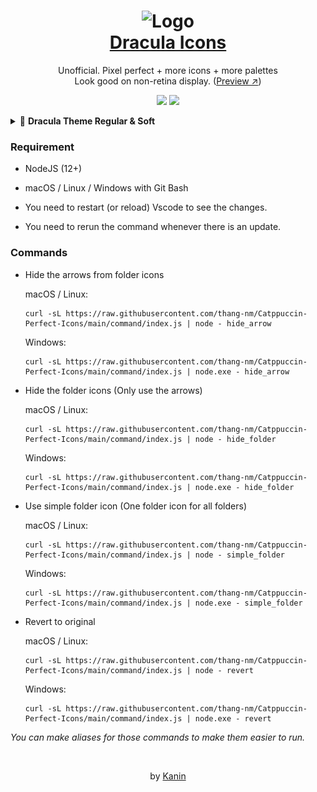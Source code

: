 <h1 align="center">
  <img src="https://raw.githubusercontent.com/thang-nm/Catppuccin-Perfect-Icons/main/logo.png" width="160" alt="Logo"/><br/>
  <a href="https://marketplace.visualstudio.com/items?itemName=thang-nm.catppuccin-perfect-icons">Dracula Icons</a>
</h1>

<p align="center">
  Unofficial. Pixel perfect + more icons + more palettes
  <br />
  Look good on non-retina display. (<a target="_blank" href="https://raw.githubusercontent.com/thang-nm/Catppuccin-Perfect-Icons/main/assets/previews/mocha-icons.png">Preview ↗</a>)
</p>

<p align="center">
  <img src="https://img.shields.io/github/directory-file-count/thang-nm/Catppuccin-Perfect-Icons/src/icons?label=icons&colorA=363a4f&colorB=eed49f&style=for-the-badge">
  <img src="https://img.shields.io/badge/palettes-3-_?colorA=363a4f&colorB=b7bdf8&style=for-the-badge">

</p>


<details>
  <summary>🦇 <strong>Dracula Theme Regular & Soft</strong></summary>

<p align="center">
  <img width="640" src="https://raw.githubusercontent.com/Kanin-020/Dracula-Icons/refs/heads/main/previews/dracula-icons%402x.png">
</p>

</details>



### Requirement

- NodeJS (12+)

- macOS / Linux / Windows with Git Bash

- You need to restart (or reload) Vscode to see the changes.

- You need to rerun the command whenever there is an update.

### Commands

- Hide the arrows from folder icons

  macOS / Linux:

  ```
  curl -sL https://raw.githubusercontent.com/thang-nm/Catppuccin-Perfect-Icons/main/command/index.js | node - hide_arrow
  ```

  Windows:

  ```
  curl -sL https://raw.githubusercontent.com/thang-nm/Catppuccin-Perfect-Icons/main/command/index.js | node.exe - hide_arrow
  ```

- Hide the folder icons (Only use the arrows)

  macOS / Linux:

  ```
  curl -sL https://raw.githubusercontent.com/thang-nm/Catppuccin-Perfect-Icons/main/command/index.js | node - hide_folder
  ```

  Windows:

  ```
  curl -sL https://raw.githubusercontent.com/thang-nm/Catppuccin-Perfect-Icons/main/command/index.js | node.exe - hide_folder
  ```

- Use simple folder icon (One folder icon for all folders)

  macOS / Linux:

  ```
  curl -sL https://raw.githubusercontent.com/thang-nm/Catppuccin-Perfect-Icons/main/command/index.js | node - simple_folder
  ```

  Windows:

  ```
  curl -sL https://raw.githubusercontent.com/thang-nm/Catppuccin-Perfect-Icons/main/command/index.js | node.exe - simple_folder
  ```

- Revert to original

  macOS / Linux:

  ```
  curl -sL https://raw.githubusercontent.com/thang-nm/Catppuccin-Perfect-Icons/main/command/index.js | node - revert
  ```

  Windows:

  ```
  curl -sL https://raw.githubusercontent.com/thang-nm/Catppuccin-Perfect-Icons/main/command/index.js | node.exe - revert
  ```

_You can make aliases for those commands to make them easier to run._

<br />

<p align="center">
  by <a href="https://github.com/Kanin-020" target="_blank">Kanin</a>
</p>
